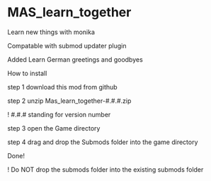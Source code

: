 # MAS_learn_together
Learn new things with monika

Compatable with submod updater plugin

Added Learn German greetings and goodbyes

How to install

step 1 download this mod from github

step 2 unzip Mas_learn_together-#.#.#.zip

! #.#.# standing for version number

step 3 open the Game directory

step 4 drag and drop the Submods folder into the game directory

Done!

! Do NOT drop the submods folder into the existing submods folder
